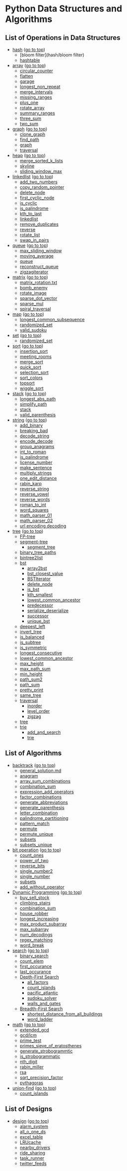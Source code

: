 Python Data Structures and Algorithms
=========================================

## List of Operations in Data Structures <a id="top"></a>

- [hash](hash) ([go to top](#top))
    - [bloom filter](hash/bloom filter)
    - [hashtable](map/hashtable.py)
- [array](array) ([go to top](#top))
    - [circular_counter](array/circular_counter.py)
    - [flatten](array/flatten.py)
    - [garage](array/garage.py)
    - [longest_non_repeat](array/longest_non_repeat.py/)
    - [merge_intervals](array/merge_intervals.py)
    - [missing_ranges](array/missing_ranges.py)
    - [plus_one](array/plus_one.py)
    - [rotate_array](array/rotate_array.py)
    - [summary_ranges](array/summary_ranges.py)
    - [three_sum](array/three_sum.py)
    - [two_sum](array/two_sum.py)
- [graph](graph) ([go to top](#top))
    - [clone_graph](graph/clone_graph.py)
    - [find_path](graph/find_path.py)
    - [graph](graph/graph.py)
    - [traversal](graph/traversal.py)
- [heap](heap) ([go to top](#top))
    - [merge_sorted_k_lists](heap/merge_sorted_k_lists.py)
    - [skyline](heap/skyline.py)
    - [sliding_window_max](heap/sliding_window_max.py)
- [linkedlist](linkedlist) ([go to top](#top))
    - [add_two_numbers](linkedlist/add_two_numbers.py)
    - [copy_random_pointer](linkedlist/copy_random_pointer.py)
    - [delete_node](linkedlist/delete_node.py)
    - [first_cyclic_node](linkedlist/first_cyclic_node.py)
    - [is_cyclic](linkedlist/is_cyclic.py)
    - [is_palindrome](linkedlist/is_palindrome.py)
    - [kth_to_last](linkedlist/kth_to_last.py)
    - [linkedlist](linkedlist/linkedlist.py)
    - [remove_duplicates](linkedlist/remove_duplicates.py)
    - [reverse](linkedlist/reverse.py)
    - [rotate_list](linkedlist/rotate_list.py)
    - [swap_in_pairs](linkedlist/swap_in_pairs.py)
- [queue](queue) ([go to top](#top))
    - [max_sliding_window](queue/max_sliding_window.py)
    - [moving_average](queue/moving_average.py)
    - [queue](queue/queue.py)
    - [reconstruct_queue](queue/reconstruct_queue.py)
    - [zigzagiterator](queue/zigzagiterator.py)
- [matrix](matrix) ([go to top](#top))
    - [matrix_rotation.txt](matrix/matrix_rotation.txt)
    - [bomb_enemy](matrix/bomb_enemy.py)
    - [rotate_image](matrix/rotate_image.py)
    - [sparse_dot_vector](matrix/sparse_dot_vector.py)
    - [sparse_mul](matrix/sparse_mul.py)
    - [spiral_traversal](matrix/spiral_traversal.py)
- [map](map) ([go to top](#top))
    - [longest_common_subsequence](map/longest_common_subsequence.py)
    - [randomized_set](map/randomized_set.py)
    - [valid_sudoku](map/valid_sudoku.py)
- [set](set) ([go to top](#top))
    - [randomized_set](set/randomized_set.py)
- [sort](sort) ([go to top](#top))
    - [insertion_sort](sort/insertion_sort.py)
    - [meeting_rooms](sort/meeting_rooms.py)
    - [merge_sort](sort/merge_sort.py)
    - [quick_sort](sort/quick_sort.py)
    - [selection_sort](sort/selection_sort.py)
    - [sort_colors](sort/sort_colors.py)
    - [topsort](sort/topsort.py)
    - [wiggle_sort](sort/wiggle_sort.py)
- [stack](stack) ([go to top](#top))
    - [longest_abs_path](stack/longest_abs_path.py)
    - [simplify_path](stack/simplify_path.py)
    - [stack](stack/stack.py)
    - [valid_parenthesis](stack/valid_parenthesis.py)
- [string](string) ([go to top](#top))
    - [add_binary](string/add_binary.py)
    - [breaking_bad](string/breaking_bad.py)
    - [decode_string](string/decode_string.py)
    - [encode_decode](string/encode_decode.py)
    - [group_anagrams](string/group_anagrams.py)
    - [int_to_roman](string/int_to_roman.py)
    - [is_palindrome](string/is_palindrome.py)
    - [license_number](string/license_number.py)
    - [make_sentence](string/make_sentence.py)
    - [multiply_strings](string/multiply_strings.py)
    - [one_edit_distance](string/one_edit_distance.py)
    - [rabin_karp](string/rabin_karp.py)
    - [reverse_string](string/reverse_string.py)
    - [reverse_vowel](string/reverse_vowel.py)
    - [reverse_words](string/reverse_words.py)
    - [roman_to_int](string/roman_to_int.py)
    - [word_squares](string/word_squares.py)
    - [math_parser_01](string/math_parser_01.py)
    - [math_parser_02](string/math_parser_02.py)
    - [url encoding decoding](string/encode_decode_URL.py)
- [tree](tree) ([go to top](#top))
    - [FP-tree](tree/fp-growth)
    - [segment-tree](tree/Segment_Tree)
        - [segment_tree](tree/Segment_Tree/segment_tree.py)
    - [binary_tree_paths](tree/binary_tree_paths.py)
    - [bintree2list](tree/bintree2list.py)
    - [bst](tree/tree/bst)
        - [array2bst](tree/bst/array2bst.py)
        - [bst_closest_value](tree/bst/bst_closest_value.py)
        - [BSTIterator](tree/bst/BSTIterator.py)
        - [delete_node](tree/bst/delete_node.py)
        - [is_bst](tree/bst/is_bst.py)
        - [kth_smallest](tree/bst/kth_smallest.py)
        - [lowest_common_ancestor](tree/bst/lowest_common_ancestor.py)
        - [predecessor](tree/bst/predecessor.py)
        - [serialize_deserialize](tree/bst/serialize_deserialize.py)
        - [successor](tree/bst/successor.py)
        - [unique_bst](tree/bst/unique_bst.py)
    - [deepest_left](tree/deepest_left.py)
    - [invert_tree](tree/invert_tree.py)
    - [is_balanced](tree/is_balanced.py)
    - [is_subtree](tree/is_subtree.py)
    - [is_symmetric](tree/is_symmetric.py)
    - [longest_consecutive](tree/longest_consecutive.py)
    - [lowest_common_ancestor](tree/lowest_common_ancestor.py)
    - [max_height](tree/max_height.py)
    - [max_path_sum](tree/max_path_sum.py)
    - [min_height](tree/min_height.py)
    - [path_sum2](tree/path_sum2.py)
    - [path_sum](tree/path_sum.py)
    - [pretty_print](tree/pretty_print.py)
    - [same_tree](tree/same_tree.py)
    - [traversal](tree/traversal)
        - [inorder](tree/traversal/inorder.py)
        - [level_order](tree/traversal/level_order.py)
        - [zigzag](tree/traversal/zigzag.py)
    - [tree](tree/tree.py)
    - [trie](tree/trie)
        - [add_and_search](tree/trie/add_and_search.py)
        - [trie](tree/trie/trie.py)

## List of Algorithms
- [backtrack](backtrack) ([go to top](#top))
    - [general_solution.md](backtrack/)
    - [anagram](backtrack/anagram.py)
    - [array_sum_combinations](backtrack/array_sum_combination.py)
    - [combination_sum](backtrack/combination_sum.py)
    - [expression_add_operators](backtrack/expression_add_operators.py)
    - [factor_combinations](backtrack/factor_combinations.py)
    - [generate_abbreviations](backtrack/generate_abbreviations.py)
    - [generate_parenthesis](backtrack/generate_parenthesis.py)
    - [letter_combination](backtrack/letter_combination.py)
    - [palindrome_partitioning](backtrack/palindrome_partitioning.py)
    - [pattern_match](backtrack/pattern_match.py)
    - [permute](backtrack/permute.py)
    - [permute_unique](backtrack/permute_unique.py)
    - [subsets](backtrack/subsets.py)
    - [subsets_unique](backtrack/subsets_unique.py)
- [bit operation](bit) ([go to top](#top))
    - [count_ones](bit/count_ones.py)
    - [power_of_two](bit/power_of_two.py)
    - [reverse_bits](bit/reverse_bits.py)
    - [single_number2](bit/single_number2.py)
    - [single_number](bit/single_number.py)
    - [subsets](bit/subsets.py)
    - [add_without_operator](bit/add_without_operator.py)
- [Dynamic Programming](dp) ([go to top](#top))
    - [buy_sell_stock](dp/buy_sell_stock.py)
    - [climbing_stairs](dp/climbing_stairs.py)
    - [combination_sum](dp/combination_sum.py)
    - [house_robber](dp/house_robber.py)
    - [longest_increasing](dp/longest_increasing.py)
    - [max_product_subarray](dp/max_product_subarray.py)
    - [max_subarray](dp/max_subarray.py)
    - [num_decodings](dp/num_decodings.py)
    - [regex_matching](dp/regex_matching.py)
    - [word_break](dp/word_break.py)
- [search](search) ([go to top](#top))
    - [binary_search](search/binary_search.py)
    - [count_elem](search/count_elem.py)
    - [first_occurance](search/first_occurance.py)
    - [last_occurance](search/last_occurance.py)
    - [Depth-First Search](dfs)
        - [all_factors](dfs/all_factors.py)
        - [count_islands](dfs/count_islands.py)
        - [pacific_atlantic](dfs/pacific_atlantic.py)
        - [sudoku_solver](dfs/sudoku_solver.py)
        - [walls_and_gates](dfs/walls_and_gates.py)
    - [Breadth-First Search](bfs)
        - [shortest_distance_from_all_buildings](bfs/shortest_distance_from_all_buildings.py)
        - [word_ladder](bfs/word_ladder.py)
- [math](math) ([go to top](#top))
    - [extended_gcd](math/extended_gcd.py)
    - [gcd/lcm](math/gcd.py)
    - [prime_test](math/prime_test.py)
    - [primes_sieve_of_eratosthenes](math/primes_sieve_of_eratosthenes.py)
    - [generate_strobogrammtic](math/generate_strobogrammtic.py)
    - [is_strobogrammatic](math/is_strobogrammatic.py)
    - [nth_digit](math/nth_digit.py)
    - [rabin_miller](math/rabin_miller.py)
    - [rsa](math/rsa.py)
    - [sqrt_precision_factor](math/sqrt_precision_factor.py)
    - [pythagoras](math/pythagoras.py)
- [union-find](union-find) ([go to top](#top))
    - [count_islands](union-find/count_islands.py)

## List of Designs
- [design](design) ([go to top](#top))
    - [alarm_system](design/alarm_system.md)
    - [all_o_one_ds](design/all_o_one_ds.md)
    - [excel_table](design/excel_table.md)
    - [LRUcache](design/LRUcache.md)
    - [nearby_drivers](design/nearby_drivers.md)
    - [ride_sharing](design/ride_sharing.md)
    - [task_runner](design/task_runner.md)
    - [twitter_feeds](design/twitter_feeds.md)
